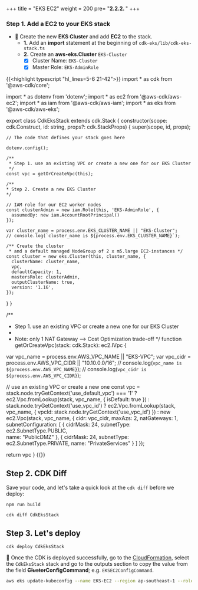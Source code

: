 +++
title = "EKS EC2"
weight = 200
pre= "<b>2.2.2. </b>"
+++

### Step 1. Add a EC2 to your EKS stack

* 🎯 Create the new **EKS Cluster** and add **EC2** to the stack.
    * **1.** Add an **import** statement at the beginning of `cdk-eks/lib/cdk-eks-stack.ts`
    * **2.** Create an **aws-eks.Cluster** `EKS-Cluster`
        * [x] Cluster Name: `EKS-Cluster`
        * [x] Master Role: `EKS-AdminRole`

{{<highlight typescript "hl_lines=5-6 21-42">}}
import * as cdk from '@aws-cdk/core';

import * as dotenv from 'dotenv';
import * as ec2 from '@aws-cdk/aws-ec2';
import * as iam from '@aws-cdk/aws-iam';
import * as eks from '@aws-cdk/aws-eks';

export class CdkEksStack extends cdk.Stack {
  constructor(scope: cdk.Construct, id: string, props?: cdk.StackProps) {
    super(scope, id, props);

    // The code that defines your stack goes here
    
    dotenv.config();

    /**
     * Step 1. use an existing VPC or create a new one for our EKS Cluster
     */  
    const vpc = getOrCreateVpc(this);
    
    /**
    * Step 2. Create a new EKS Cluster
    */  
    
    // IAM role for our EC2 worker nodes
    const clusterAdmin = new iam.Role(this, 'EKS-AdminRole', {
      assumedBy: new iam.AccountRootPrincipal()
    });

    var cluster_name = process.env.EKS_CLUSTER_NAME || "EKS-Cluster";
    // console.log(`cluster_name is ${process.env.EKS_CLUSTER_NAME}`);

    /** Create the cluster 
     * and a default managed NodeGroup of 2 x m5.large EC2-instances */
    const cluster = new eks.Cluster(this, cluster_name, {
      clusterName: cluster_name,
      vpc,
      defaultCapacity: 1,
      mastersRole: clusterAdmin,
      outputClusterName: true,
      version: '1.16',
    });
    
  }
}

/**
 * Step 1. use an existing VPC or create a new one for our EKS Cluster
 * 
 * Note: only 1 NAT Gateway --> Cost Optimization trade-off
 */ 
function getOrCreateVpc(stack: cdk.Stack): ec2.IVpc {
  
  var vpc_name = process.env.AWS_VPC_NAME || "EKS-VPC";
  var vpc_cidr = process.env.AWS_VPC_CIDR || "10.10.0.0/16";
  // console.log(`vpc_name is ${process.env.AWS_VPC_NAME}`);
  // console.log(`vpc_cidr is ${process.env.AWS_VPC_CIDR}`);
  
  // use an existing VPC or create a new one
  const vpc = stack.node.tryGetContext('use_default_vpc') === '1' ?
    ec2.Vpc.fromLookup(stack, vpc_name, { isDefault: true }) :
    stack.node.tryGetContext('use_vpc_id') ?
      ec2.Vpc.fromLookup(stack, vpc_name, 
              { vpcId: stack.node.tryGetContext('use_vpc_id') }) :
      new ec2.Vpc(stack, vpc_name, 
              { cidr: vpc_cidr,
                maxAzs: 2,
                natGateways: 1,
                subnetConfiguration: [
                  {  cidrMask: 24, subnetType: ec2.SubnetType.PUBLIC,  
                     name: "PublicDMZ"  },
                  {  cidrMask: 24, subnetType: ec2.SubnetType.PRIVATE, 
                     name: "PrivateServices" } ]
              });  
      
  return vpc
}
{{</highlight>}}


## Step 2. CDK Diff

Save your code, and let's take a quick look at the `cdk diff` before we deploy:

```
npm run build

cdk diff CdkEksStack
```


## Step 3. Let's deploy

```
cdk deploy CdkEksStack
```

🎯 Once the CDK is deployed successfully, go to the [CloudFormation](https://ap-southeast-1.console.aws.amazon.com/cloudformation/home?region=ap-southeast-1#/), select the `CdkEksStack` stack and go to the outputs section to copy the value from the field **~~Cluster~~ConfigCommand**; e.g. `EKSEC2ConfigCommand`.

```bash
aws eks update-kubeconfig --name EKS-EC2 --region ap-southeast-1 --role-arn arn:aws:iam::XXX
```
